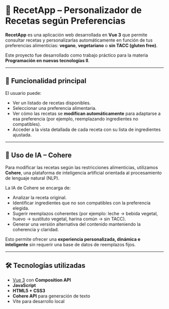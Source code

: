 # 🥗 RecetApp – Personalizador de Recetas según Preferencias

**RecetApp** es una aplicación web desarrollada en **Vue 3** que permite consultar recetas y personalizarlas automáticamente en función de tus preferencias alimenticias: **vegano**, **vegetariano** o **sin TACC (gluten free)**.

Este proyecto fue desarrollado como trabajo práctico para la materia **Programación en nuevas tecnologías II**.

---

## 🎯 Funcionalidad principal

El usuario puede:

- Ver un listado de recetas disponibles.
- Seleccionar una preferencia alimentaria.
- Ver cómo las recetas se **modifican automáticamente** para adaptarse a esa preferencia (por ejemplo, reemplazando ingredientes no compatibles).
- Acceder a la vista detallada de cada receta con su lista de ingredientes ajustada.

---

## 🤖 Uso de IA – Cohere

Para modificar las recetas según las restricciones alimenticias, utilizamos **Cohere**, una plataforma de inteligencia artificial orientada al procesamiento de lenguaje natural (NLP).

La IA de Cohere se encarga de:

- Analizar la receta original.
- Identificar ingredientes que no son compatibles con la preferencia elegida.
- Sugerir reemplazos coherentes (por ejemplo: leche → bebida vegetal, huevo → sustituto vegetal, harina común → sin TACC).
- Generar una versión alternativa del contenido manteniendo la coherencia y claridad.

Esto permite ofrecer una **experiencia personalizada, dinámica e inteligente** sin requerir una base de datos de reemplazos fijos.

---

## 🛠️ Tecnologías utilizadas

- [Vue 3](https://vuejs.org/) con **Composition API**
- **JavaScript**
- **HTML5 + CSS3**
- **Cohere API** para generación de texto
- Vite para desarrollo local
